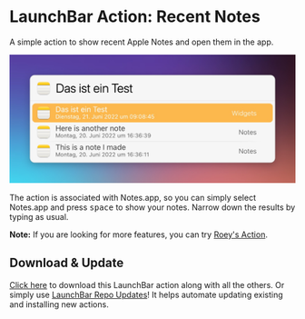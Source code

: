 # LaunchBar Action: Recent Notes

A simple action to show recent Apple Notes and open them in the app.

<img src="01.jpg" width="604"/>

The action is associated with Notes.app, so you can simply select Notes.app and press <kbd>space</kbd> to show your notes. Narrow down the results by typing as usual.

**Note:** If you are looking for more features, you can try [Roey's Action](https://github.com/roeybiran/launchbar-actions/tree/main/notes-search.lbaction/Contents/Scripts).

## Download & Update

[Click here](https://github.com/Ptujec/LaunchBar/archive/refs/heads/master.zip) to download this LaunchBar action along with all the others. Or simply use [LaunchBar Repo Updates](https://github.com/Ptujec/LaunchBar/tree/master/LB-Repo-Updates#launchbar-repo-updates-action)! It helps automate updating existing and installing new actions.